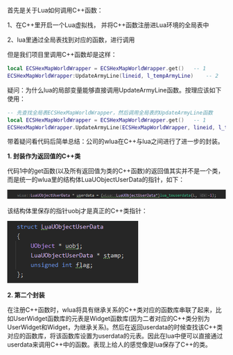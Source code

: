 首先是关于Lua如何调用C++函数：

1、在C++里开启一个Lua虚拟栈， 并将C++函数注册进Lua环境的全局表中

2、lua里通过全局表找到对应的函数，进行调用



但是我们项目里调用C++函数却是这样：

```lua
local ECSHexMapWorldWrapper = ECSHexMapWorldWrapper.get()	-- 1
ECSHexMapWorldWrapper:UpdateArmyLine(lineid, l_tempArmyLine)	-- 2
```

疑问：为什么lua的局部变量能够直接调用UpdateArmyLine函数。按理应该如下使用：

```lua
-- 先查找全局表ECSHexMapWorldWrapper，然后调用全局表的UpdateArmyLine函数
local ECSHexMapWorldWrapper = ECSHexMapWorldWrapper.get()	-- 1
ECSHexMapWorldWrapper.UpdateArmyLine(ECSHexMapWorldWrapper, lineid, l_tempArmyLine)	-- 3
```



带着疑问看代码后简单总结：公司的wlua在C++与lua之间进行了进一步的封装。

**1. 封装作为返回值的C++类**

代码1中的get函数(以及所有返回值为类的C++函数)的返回值其实并不是一个类，而是统一的wlua里的结构体LuaUObjectUserData的指针，如下：

![image-20230918114918028](..\Resource\image-20230918114918028.png)

该结构体里保存的指针uobj才是真正的C++类指针：

![image-20230918115019980](..\Resource\image-20230918115019980.png)

**2. 第二个封装**

在注册C++函数时，wlua将具有继承关系的C++类对应的函数库串联了起来，比如UserWidget函数库的元表是Widget函数库(因为二者对应的C++类分别为UserWidget和Widget，为继承关系)。然后在返回userdata的时候查找该C++类对应的函数库，将该函数库设置为userdata的元表。因此在lua中便可以直接通过userdata来调用C++中的函数。表现上给人的感觉像是lua保存了C++的类。